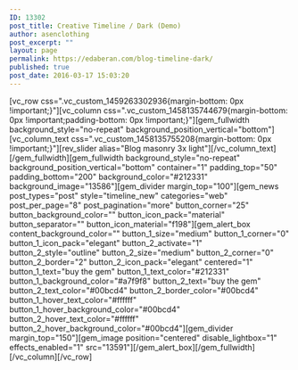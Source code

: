 ```yaml
---
ID: 13302
post_title: Creative Timeline / Dark (Demo)
author: asenclothing
post_excerpt: ""
layout: page
permalink: https://edaberan.com/blog-timeline-dark/
published: true
post_date: 2016-03-17 15:03:20
---
```

[vc_row css=".vc_custom_1459263302936{margin-bottom: 0px !important;}"][vc_column css=".vc_custom_1458135744679{margin-bottom: 0px !important;padding-bottom: 0px !important;}"][gem_fullwidth background_style="no-repeat" background_position_vertical="bottom"][vc_column_text css=".vc_custom_1458135755208{margin-bottom: 0px !important;}"][rev_slider alias="Blog masonry 3x light"][/vc_column_text][/gem_fullwidth][gem_fullwidth background_style="no-repeat" background_position_vertical="bottom" container="1" padding_top="50" padding_bottom="200" background_color="#212331" background_image="13586"][gem_divider margin_top="100"][gem_news post_types="post" style="timeline_new" categories="web" post_per_page="8" post_pagination="more" button_corner="25" button_background_color="" button_icon_pack="material" button_separator="" button_icon_material="f198"][gem_alert_box content_background_color="" button_1_size="medium" button_1_corner="0" button_1_icon_pack="elegant" button_2_activate="1" button_2_style="outline" button_2_size="medium" button_2_corner="0" button_2_border="2" button_2_icon_pack="elegant" centered="1" button_1_text="buy the gem" button_1_text_color="#212331" button_1_background_color="#a7f9f8" button_2_text="buy the gem" button_2_text_color="#00bcd4" button_2_border_color="#00bcd4" button_1_hover_text_color="#ffffff" button_1_hover_background_color="#00bcd4" button_2_hover_text_color="#ffffff" button_2_hover_background_color="#00bcd4"][gem_divider margin_top="150"][gem_image position="centered" disable_lightbox="1" effects_enabled="1" src="13591"][/gem_alert_box][/gem_fullwidth][/vc_column][/vc_row]